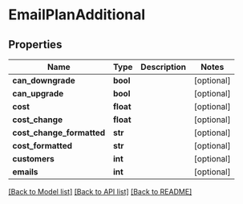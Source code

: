 # EmailPlanAdditional

## Properties
Name | Type | Description | Notes
------------ | ------------- | ------------- | -------------
**can_downgrade** | **bool** |  | [optional] 
**can_upgrade** | **bool** |  | [optional] 
**cost** | **float** |  | [optional] 
**cost_change** | **float** |  | [optional] 
**cost_change_formatted** | **str** |  | [optional] 
**cost_formatted** | **str** |  | [optional] 
**customers** | **int** |  | [optional] 
**emails** | **int** |  | [optional] 

[[Back to Model list]](../README.md#documentation-for-models) [[Back to API list]](../README.md#documentation-for-api-endpoints) [[Back to README]](../README.md)


